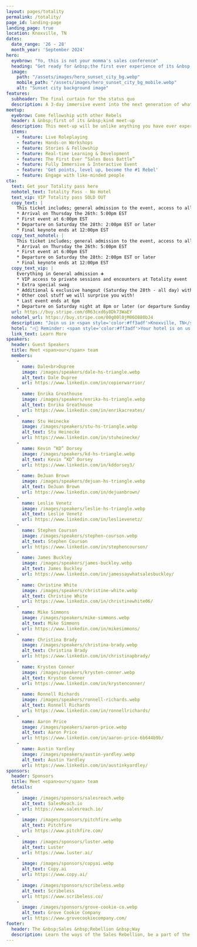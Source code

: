 ```yaml
---
layout: pages/totality
permalink: /totality/
page_id: landing-page
landing_page: true
location: Knoxville, TN
dates:
  date_range: '26 - 28' 
  month_year: 'September 2024'
hero:
  eyebrow: "Yo, this is not your momma's sales conference"
  heading: "Get ready for &nbsp;the first ever experience of its &nbsp;kind!"
  image: 
    path: "/assets/images/hero_sunset_city_bg.webp"
    mobile_path: "/assets/images/hero_sunset_city_bg_mobile.webp"
    alt: "Sunset city background image"
features:
  subheader: The final curtain for the status quo
  description: A 3-day immersive event into the next generation of what selling is and will become.
meetup:
  eyebrow: Come fellowship with other Rebels
  header: A &nbsp;first of its &nbsp;kind meet-up
  description: This meet-up will be unlike anything you have ever experienced... Escape from the boring and monotonous conference of the past and lean into the future of learning, enlightening and life changing experiences for people of all walks of life.
  items:
    - feature: Live Roleplaying
    - feature: Hands-on Workshops
    - feature: Stories & Fellowship
    - feature: Real-time Learning & Development
    - feature: The First Ever “Sales Boss Battle”
    - feature: Fully Immersive & Interactive Event
    - feature: 'Get points, level up, become the #1 Rebel'
    - feature: Engage with like-minded people
cta:
  text: Get your Totality pass here
  nohotel_text: Totality Pass - No Hotel
  text_vip: VIP Totality pass SOLD OUT
  copy_text: |
    This ticket includes; general admission to the event, access to all workshops, hotel stay (2) nights, food and drink during event, swag, official Rebel status.
    * Arrival on Thursday the 26th: 5:00pm EST
    * First event at 6:00pm EST
    * Departure on Saturday the 28th: 2:00pm EST or later
    * Final keynote ends at 12:00pm EST
  copy_text_nohotel: |
    This ticket includes; general admission to the event, access to all workshops, food and drink during event, hotel link to book your own room, swag, official Rebel status.
    * Arrival on Thursday the 26th: 5:00pm EST
    * First event at 6:00pm EST
    * Departure on Saturday the 28th: 2:00pm EST or later
    * Final keynote ends at 12:00pm EST
  copy_text_vip: |
    Everything in General admission ➕
    * VIP access to private sessions and encounters at Totality event
    * Extra special swag
    * Additional & exclusive hangout (Saturday the 28th - all day) with Dale Dupree + The Rebels + Event Speakers
    * Other cool stuff we will surprise you with!
    * Last event ends at 6pm
    * Departure on Saturday night at 8pm or later (or departure Sunday morning)
  url: https://buy.stripe.com/dR63cxd6y8Dk73WaEY
  nohotel_url: https://buy.stripe.com/00g00l0jM06O880bJ4
  description: "Join us in <span style='color:#ff3adf'>Knoxville, TN</span> on September 26, 27, and 28th!"
  hotel: "🔥🤯 Reminder: <span style='color:#ff3adf'>Your hotel is on us!</span> 🤯🔥"
  link_text: Learn More
speakers:
  header: Guest Speakers
  title: Meet <span>our</span> team
  members:
    -
      name: Dale<br>Dupree
      image: /images/speakers/dale-hs-triangle.webp
      alt_text: Dale Dupree
      url: https://www.linkedin.com/in/copierwarrior/
    -
      name: Enrika Greathouse
      image: /images/speakers/enrika-hs-triangle.webp
      alt_text: Enrika Greathouse
      url: https://www.linkedin.com/in/enrikacreates/
    -
      name: Stu Heinecke
      image: /images/speakers/stu-hs-triangle.webp
      alt_text: Stu Heinecke
      url: https://www.linkedin.com/in/stuheinecke/
    -
      name: Kevin “KD” Dorsey
      image: /images/speakers/kd-hs-triangle.webp
      alt_text: Kevin “KD” Dorsey
      url: https://www.linkedin.com/in/kddorsey3/
    -
      name: DeJuan Brown
      image: /images/speakers/dejuan-hs-triangle.webp
      alt_text: DeJuan Brown
      url: https://www.linkedin.com/in/dejuanbrown/
    -
      name: Leslie Venetz
      image: /images/speakers/leslie-hs-triangle.webp
      alt_text: Leslie Venetz
      url: https://www.linkedin.com/in/leslievenetz/
    -
      name: Stephen Courson
      image: /images/speakers/stephen-courson.webp
      alt_text: Stephen Courson
      url: https://www.linkedin.com/in/stephencourson/
    -
      name: James Buckley
      image: /images/speakers/james-buckley.webp
      alt_text: James Buckley
      url: https://www.linkedin.com/in/jamessaywhatsalesbuckley/
    -
      name: Christine White
      image: /images/speakers/christine-white.webp
      alt_text: Christine White
      url: https://www.linkedin.com/in/christinewhite06/
    -
      name: Mike Simmons
      image: /images/speakers/mike-simmons.webp
      alt_text: Mike Simmons
      url: https://www.linkedin.com/in/mikesimmons/
    -
      name: Christina Brady
      image: /images/speakers/christina-brady.webp
      alt_text: Christina Brady
      url: https://www.linkedin.com/in/christinapbrady/
    -
      name: Krysten Conner
      image: /images/speakers/krysten-conner.webp
      alt_text: Krysten Conner
      url: https://www.linkedin.com/in/krystenconner/
    -
      name: Ronnell Richards
      image: /images/speakers/ronnell-richards.webp
      alt_text: Ronnell Richards
      url: https://www.linkedin.com/in/ronnellrichards/
    -
      name: Aaron Price
      image: /images/speakers/aaron-price.webp
      alt_text: Aaron Price
      url: https://www.linkedin.com/in/aaron-price-6b644b9b/
    -
      name: Austin Yardley
      image: /images/speakers/austin-yardley.webp
      alt_text: Austin Yardley
      url: https://www.linkedin.com/in/austinkyardley/
sponsors:
  header: Sponsors
  title: Meet <span>our</span> team
  details:
    -
      image: /images/sponsors/salesreach.webp
      alt_text: SalesReach.io
      url: https://www.salesreach.io/
    -
      image: /images/sponsors/pitchfire.webp
      alt_text: Pitchfire
      url: https://www.pitchfire.com/
    -
      image: /images/sponsors/luster.webp
      alt_text: Luster
      url: https://www.luster.ai/
    -
      image: /images/sponsors/copyai.webp
      alt_text: Copy.ai
      url: https://www.copy.ai/
    -
      image: /images/sponsors/scribeless.webp
      alt_text: Scribeless
      url: https://www.scribeless.co/
    -
      image: /images/sponsors/grove-cookie-co.webp
      alt_text: Grove Cookie Company
      url: https://www.grovecookiecompany.com/
footer:
  header: The &nbsp;Sales &nbsp;Rebellion &nbsp;Way
  description: Learn the ways of the Sales Rebellion, be a part of the first ever interactive sales conference experience, win prizes, build community and level up your sales game beyond recognition.
---
```

